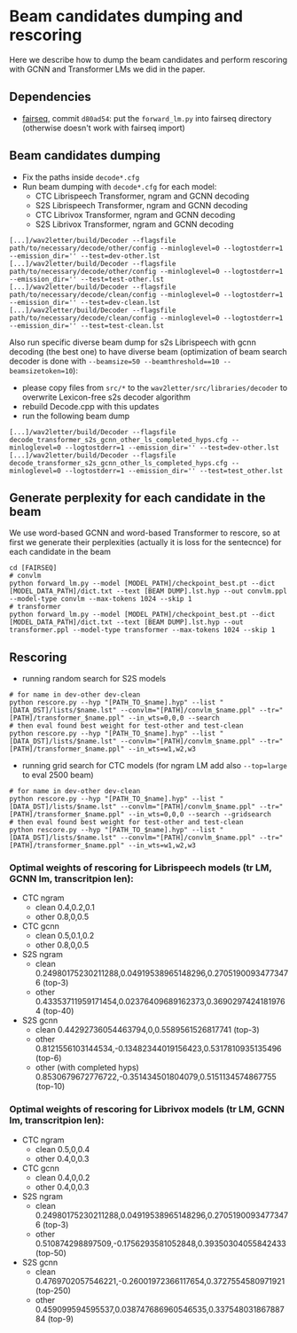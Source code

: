# Beam candidates dumping and rescoring

Here we describe how to dump the beam candidates and perform rescoring with GCNN and Transformer LMs we did in the paper.

## Dependencies
- [fairseq](https://github.com/pytorch/fairseq), commit `d80ad54`: put the `forward_lm.py` into fairseq directory (otherwise doesn't work with fairseq import)

## Beam candidates dumping
- Fix the paths inside `decode*.cfg`
- Run beam dumping with `decode*.cfg` for each model:
  - CTC Librispeech Transformer, ngram and GCNN decoding
  - S2S Librispeech Transformer, ngram and GCNN decoding
  - CTC Librivox Transformer, ngram and GCNN decoding
  - S2S Librivox Transformer, ngram and GCNN decoding
```
[...]/wav2letter/build/Decoder --flagsfile path/to/necessary/decode/other/config --minloglevel=0 --logtostderr=1 --emission_dir='' --test=dev-other.lst
[...]/wav2letter/build/Decoder --flagsfile path/to/necessary/decode/other/config --minloglevel=0 --logtostderr=1 --emission_dir='' --test=test-other.lst
[...]/wav2letter/build/Decoder --flagsfile path/to/necessary/decode/clean/config --minloglevel=0 --logtostderr=1 --emission_dir='' --test=dev-clean.lst
[...]/wav2letter/build/Decoder --flagsfile path/to/necessary/decode/clean/config --minloglevel=0 --logtostderr=1 --emission_dir='' --test=test-clean.lst
```
Also run specific diverse beam dump for s2s Librispeech with gcnn decoding (the best one) to have diverse beam (optimization of beam search decoder is done with `--beamsize=50 --beamthreshold==10 --beamsizetoken=10`):
- please copy files from `src/*` to the `wav2letter/src/libraries/decoder` to overwrite Lexicon-free s2s decoder algorithm
- rebuild Decode.cpp with this updates
- run the following beam dump
```
[...]/wav2letter/build/Decoder --flagsfile decode_transformer_s2s_gcnn_other_ls_completed_hyps.cfg --minloglevel=0 --logtostderr=1 --emission_dir='' --test=dev-other.lst
[...]/wav2letter/build/Decoder --flagsfile decode_transformer_s2s_gcnn_other_ls_completed_hyps.cfg --minloglevel=0 --logtostderr=1 --emission_dir='' --test=test_other.lst
```

## Generate perplexity for each candidate in the beam
We use word-based GCNN and word-based Transformer to rescore, so at first we generate their perplexities (actually it is loss for the sentecnce) for each candidate in the beam
```
cd [FAIRSEQ]
# convlm
python forward_lm.py --model [MODEL_PATH]/checkpoint_best.pt --dict [MODEL_DATA_PATH]/dict.txt --text [BEAM DUMP].lst.hyp --out convlm.ppl --model-type convlm --max-tokens 1024 --skip 1
# transformer
python forward_lm.py --model [MODEL_PATH]/checkpoint_best.pt --dict [MODEL_DATA_PATH]/dict.txt --text [BEAM DUMP].lst.hyp --out transformer.ppl --model-type transformer --max-tokens 1024 --skip 1
```

## Rescoring
- running random search for S2S models
```
# for name in dev-other dev-clean
python rescore.py --hyp "[PATH_TO_$name].hyp" --list "[DATA_DST]/lists/$name.lst" --convlm="[PATH]/convlm_$name.ppl" --tr="[PATH]/transformer_$name.ppl" --in_wts=0,0,0 --search
# then eval found best weight for test-other and test-clean
python rescore.py --hyp "[PATH_TO_$name].hyp" --list "[DATA_DST]/lists/$name.lst" --convlm="[PATH]/convlm_$name.ppl" --tr="[PATH]/transformer_$name.ppl" --in_wts=w1,w2,w3
```
- running grid search for CTC models (for ngram LM add also `--top=large` to eval 2500 beam)
```
# for name in dev-other dev-clean
python rescore.py --hyp "[PATH_TO_$name].hyp" --list "[DATA_DST]/lists/$name.lst" --convlm="[PATH]/convlm_$name.ppl" --tr="[PATH]/transformer_$name.ppl" --in_wts=0,0,0 --search --gridsearch
# then eval found best weight for test-other and test-clean
python rescore.py --hyp "[PATH_TO_$name].hyp" --list "[DATA_DST]/lists/$name.lst" --convlm="[PATH]/convlm_$name.ppl" --tr="[PATH]/transformer_$name.ppl" --in_wts=w1,w2,w3
```

### Optimal weights of rescoring for Librispeech models (tr LM, GCNN lm, transcritpion len):
- CTC ngram
  - clean 0.4,0.2,0.1
  - other 0.8,0,0.5
- CTC gcnn
  - clean 0.5,0.1,0.2
  - other 0.8,0,0.5
- S2S ngram
  - clean 0.24980175230211288,0.04919538965148296,0.27051900934773476 (top-3)
  - other 0.43353711959171454,0.02376409689162373,0.36902974241819764 (top-40)
- S2S gcnn
  - clean 0.44292736054463794,0,0.5589561526817741 (top-3)
  - other 0.8121556103144534,-0.13482344019156423,0.5317810935135496 (top-6)
  - other (with completed hyps) 0.8530679672776722,-0.351434501804079,0.5151134574867755 (top-10)

### Optimal weights of rescoring for Librivox models (tr LM, GCNN lm, transcritpion len):
- CTC ngram
  - clean 0.5,0,0.4
  - other 0.4,0,0.3
- CTC gcnn
  - clean 0.4,0,0.2
  - other 0.4,0,0.3
- S2S ngram
  - clean 0.24980175230211288,0.04919538965148296,0.27051900934773476 (top-3)
  - other 0.510874298897509,-0.1756293581052848,0.39350304055842433 (top-50)
- S2S gcnn
  - clean 0.4769702057546221,-0.26001972366117654,0.3727554580971921 (top-250)
  - other 0.459099594595537,0.038747686960546535,0.33754803186788784 (top-9)
